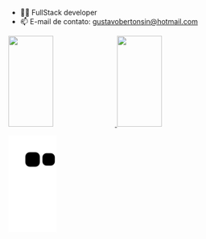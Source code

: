 
- 👨‍💻 FullStack developer
- 📫 E-mail de contato: gustavobertonsin@hotmail.com

<div>
  <a href = "https:/github.com/Bertonsin">
  <img width="42%" height="180em" src= "https://github-readme-stats.vercel.app/api?username=Bertonsin&show_icons=true&theme=tokyonight" />
  <img width="42%" height="180em" src= "https://github-readme-stats.vercel.app/api/top-langs/?username=Bertonsin&layout=compact&langs_count=16&theme=tokyonight" />
    
  ![Snake animation](https://github.com/Bertonsin/Bertonsin/blob/output/github-contribution-grid-snake.svg)
    
</div>
  
    

